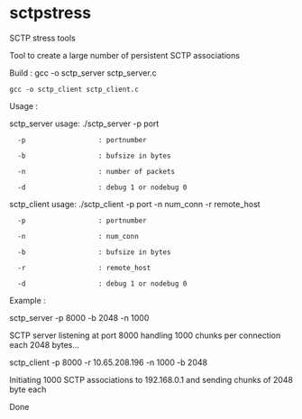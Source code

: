 sctpstress
==========

SCTP stress tools

Tool to create a large number of persistent SCTP associations


Build :
	gcc -o sctp_server sctp_server.c
	
	gcc -o sctp_client sctp_client.c


Usage :

sctp_server 
usage: ./sctp_server -p port 

      -p                  : portnumber
      
      -b                  : bufsize in bytes
      
      -n                  : number of packets
      
      -d                  : debug 1 or nodebug 0
      

sctp_client 
usage: ./sctp_client -p port -n num_conn -r remote_host 

      -p                  : portnumber
      
      -n                  : num_conn
      
      -b                  : bufsize in bytes
      
      -r                  : remote_host
      
      -d                  : debug 1 or nodebug 0
      


Example :

sctp_server  -p 8000 -b 2048 -n 1000 

SCTP server listening at port 8000 handling 1000 chunks per connection each 2048 bytes...


sctp_client -p 8000 -r 10.65.208.196 -n 1000 -b 2048 

Initiating 1000 SCTP associations to 192.168.0.1 and sending chunks of 2048 byte each

Done


